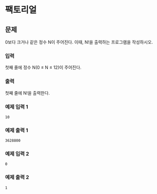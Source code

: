# 팩토리얼

## 문제

0보다 크거나 같은 정수 N이 주어진다. 이때, N!을 출력하는 프로그램을 작성하시오.

### 입력

첫째 줄에 정수 N(0 ≤ N ≤ 12)이 주어진다.

### 출력

첫째 줄에 N!을 출력한다.

### 예제 입력 1

```
10
```

### 예제 출력 1

```
3628800
```

### 예제 입력 2

```
0
```

### 예제 출력 2

```
1
```
